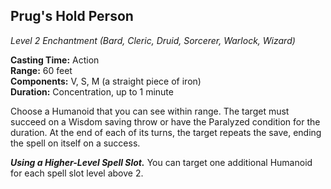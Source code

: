 ## Prug's Hold Person
*Level 2 Enchantment (Bard, Cleric, Druid, Sorcerer, Warlock, Wizard)*

**Casting Time:** Action  
**Range:** 60 feet  
**Components:** V, S, M (a straight piece of iron)  
**Duration:** Concentration, up to 1 minute  

Choose a Humanoid that you can see within range. The target must succeed on a Wisdom saving throw or have the Paralyzed condition for the duration. At the end of each of its turns, the target repeats the save, ending the spell on itself on a success.

***Using a Higher-Level Spell Slot.*** You can target one additional Humanoid for each spell slot level above 2.